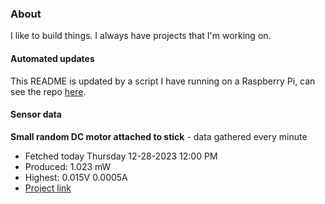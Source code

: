 ### About
I like to build things. I always have projects that I'm working on.

#### Automated updates
This README is updated by a script I have running on a Raspberry Pi, can see the repo [here](https://github.com/jdc-cunningham/raspi-git-repo-updater).

#### Sensor data


**Small random DC motor attached to stick** - data gathered every minute
- Fetched today Thursday 12-28-2023 12:00 PM
- Produced: 1.023 mW
- Highest: 0.015V 0.0005A
- [Project link](https://github.com/jdc-cunningham/turbine-raspi)